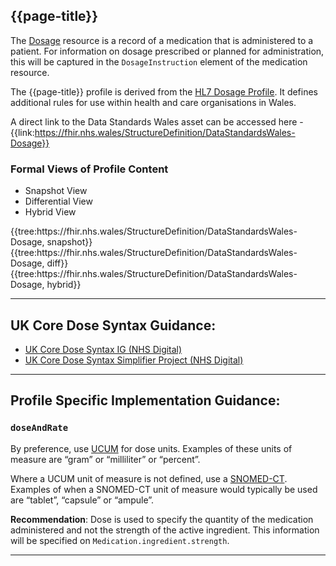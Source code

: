 ## {{page-title}}

The [Dosage](https://www.hl7.org/fhir/r4/dosage.html) resource is a record of a medication that is administered to a patient. For information on dosage prescribed or planned for administration, this will be captured in the `DosageInstruction` element of the medication resource. 

The {{page-title}} profile is derived from the [HL7 Dosage Profile](https://www.hl7.org/fhir/r4/dosage.html). It defines additional rules for use within health and care organisations in Wales.

A direct link to the Data Standards Wales asset can be accessed here - {{link:https://fhir.nhs.wales/StructureDefinition/DataStandardsWales-Dosage}}

### Formal Views of Profile Content

<div class="tab-wrap">
  <ul class="tab-head">
    <li class="tablink tab-active" onclick="openCity(this,'tabsnap')" data-target="tabsnap">
      Snapshot View
    </li>
    <li class="tablink" onclick="openCity(this,'tabdiff')" data-target="tabdiff">
      Differential View
    </li>
    <li class="tablink" onclick="openCity(this,'tabhybrid')" data-target="tabhybrid">
      Hybrid View
    </li>   
  </ul>
  <div class="tab-main">
    <div id="tabsnap" class="tabcontent active">      
      {{tree:https://fhir.nhs.wales/StructureDefinition/DataStandardsWales-Dosage, snapshot}}
    </div>
    <div id="tabdiff" class="tabcontent">
      {{tree:https://fhir.nhs.wales/StructureDefinition/DataStandardsWales-Dosage, diff}}
  </div>
    <div id="tabhybrid" class="tabcontent">
      {{tree:https://fhir.nhs.wales/StructureDefinition/DataStandardsWales-Dosage, hybrid}}
  </div>  
</div>


---

## UK Core Dose Syntax Guidance: ##

* [UK Core Dose Syntax IG (NHS Digital)](https://simplifier.net/guide/ukcoreimplementationguideformedicines?version=current)
* [UK Core Dose Syntax Simplifier Project (NHS Digital)](https://simplifier.net/EPMAImplementationGuidanceforR4)

---

## Profile Specific Implementation Guidance: ##

### `doseAndRate`

By preference, use [UCUM](http://unitsofmeasure.org) for dose units. Examples of these units of measure are “gram” or “milliliter” or “percent”.

Where a UCUM unit of measure is not defined, use a [SNOMED-CT](http://snomed.info/sct).
Examples of when a SNOMED-CT unit of measure would typically be used are “tablet”, “capsule” or “ampule”.

**Recommendation**: Dose is used to specify the quantity of the medication administered and not the strength of the active ingredient. This information will be specified on `Medication.ingredient.strength`.

---